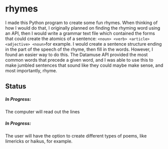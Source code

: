 # rhymes
I made this Python program to create some fun rhymes. When thinking of how I would do that, I originally planned on finding the rhyming word using an API, then I would write a grammar text file which contained the forms that could create the atomics of a sentence:
```<noun> <verb> <article> <adjective> <noun>```for example. I would create a sentence structure ending in the part of the speech of the rhyme, then fill in the words. However, I found an easier way to do this. The Datamuse API provided the most common words that precede a given word, and I was able to use this to make jumbled sentences that sound like they could maybe make sense, and most importantly, rhyme. 

## Status
##### In Progress:
The computer will read out the lines
##### In Progress:
The user will have the option to create different types of poems, like limericks or haikus, for example.
